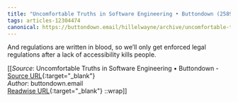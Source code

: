 ```yaml
---
title: "Uncomfortable Truths in Software Engineering • Buttondown (258996952)"
tags: articles-12304474
canonical: https://buttondown.email/hillelwayne/archive/uncomfortable-truths-in-software-engineering/
---
```


And regulations are written in blood, so we’ll only get enforced legal regulations after a lack of accessibility kills people.


[[_Source_: Uncomfortable Truths in Software Engineering • Buttondown - [Source URL](https://buttondown.email/hillelwayne/archive/uncomfortable-truths-in-software-engineering/){:target="_blank"}<br>
_Author_: buttondown.email<br>
[Readwise URL](https://readwise.io/open/258996952){:target="_blank"}
::wrap]]